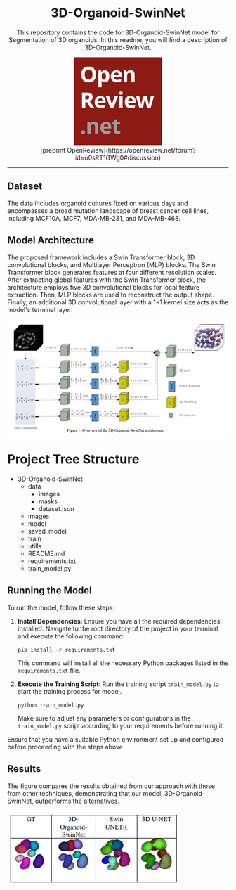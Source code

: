 <div align="center">

  <h1>3D-Organoid-SwinNet</h1>
  <p>This repository contains the code for 3D-Organoid-SwinNet model for Segmentation of 3D organoids. In this readme, you will find a description of 3D-Organoid-SwinNet.</p>

</div>

<div align="center">
  
  <a href="https://openreview.net/forum?id=o0sRT1GWg0#discussion">
  <img src="https://raw.githubusercontent.com/sohaibcs1/3D-Organoid-SwinNet/refs/heads/main/diagram/openreview.png" alt="OpenReview" width="200">
</a>  
<br>
[preprint OpenReview](https://openreview.net/forum?id=o0sRT1GWg0#discussion)



</div>

<hr/>

## Dataset

The data includes organoid cultures fixed on various days and encompasses a broad mutation landscape of breast cancer cell lines, including MCF10A, MCF7, MDA-MB-231, and MDA-MB-468.

## Model Architecture

The proposed framework includes a Swin Transformer block, 3D convolutional blocks, and Multilayer Perceptron (MLP) blocks. The Swin Transformer block generates features at four different resolution scales. After extracting global features with the Swin Transformer block, the architecture employs five 3D convolutional blocks for local feature extraction. Then, MLP blocks are used to reconstruct the output shape. Finally, an additional 3D convolutional layer with a 1×1 kernel size acts as the model's terminal layer.

![Architecture](https://github.com/sohaibcs1/3D-Organoid-SwinNet/blob/main/images/architecture.JPG)

# Project Tree Structure

- 3D-Organoid-SwinNet  
  - data 
    - images
    - masks
    - dataset.json 
  - images
  - model
  - saved_model
  - train
  - utills
  - README.md
  - requirements.txt
  - train_model.py

## Running the Model
To run the model, follow these steps:

1. **Install Dependencies**: Ensure you have all the required dependencies installed. Navigate to the root directory of the project in your terminal and execute the following command:

    ```
    pip install -r requirements.txt
    ```

    This command will install all the necessary Python packages listed in the `requirements.txt` file.


2. **Execute the Training Script**: Run the training script `train_model.py` to start the training process for model.

    ```
    python train_model.py
    ```

    Make sure to adjust any parameters or configurations in the `train_model.py` script according to your requirements before running it.

Ensure that you have a suitable Python environment set up and configured before proceeding with the steps above.

## Results
The figure compares the results obtained from our approach with those from other techniques, demonstrating that our model, 3D-Organoid-SwinNet, outperforms the alternatives.

![Result](https://github.com/sohaibcs1/3D-Organoid-SwinNet/blob/main/images/results.JPG)
